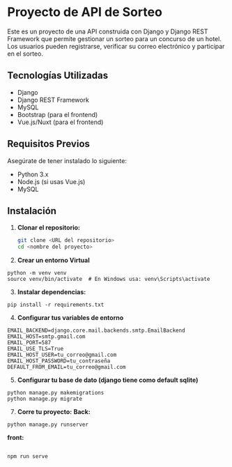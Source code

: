 # Proyecto de API de Sorteo

Este es un proyecto de una API construida con Django y Django REST Framework que permite gestionar un sorteo para un concurso de un hotel. Los usuarios pueden registrarse, verificar su correo electrónico y participar en el sorteo.

## Tecnologías Utilizadas

- Django
- Django REST Framework
- MySQL
- Bootstrap (para el frontend)
- Vue.js/Nuxt (para el frontend)

## Requisitos Previos

Asegúrate de tener instalado lo siguiente:

- Python 3.x
- Node.js (si usas Vue.js)
- MySQL

## Instalación

1. **Clonar el repositorio:**

   ```bash
   git clone <URL del repositorio>
   cd <nombre del proyecto>

2. **Crear un entorno Virtual**

```
python -m venv venv
source venv/bin/activate  # En Windows usa: venv\Scripts\activate
```
3. **Instalar dependencias:**
```
pip install -r requirements.txt
```
4. **Configurar tus variables de entorno**
```
EMAIL_BACKEND=django.core.mail.backends.smtp.EmailBackend
EMAIL_HOST=smtp.gmail.com
EMAIL_PORT=587
EMAIL_USE_TLS=True
EMAIL_HOST_USER=tu_correo@gmail.com
EMAIL_HOST_PASSWORD=tu_contraseña
DEFAULT_FROM_EMAIL=tu_correo@gmail.com
```
5. **Configurar tu base de dato (django tiene como default sqlite)**

```
python manage.py makemigrations
python manage.py migrate
```

7. **Corre tu proyecto:**
**Back:**
```
python manage.py runserver
```

**front:** 
```

npm run serve
```




